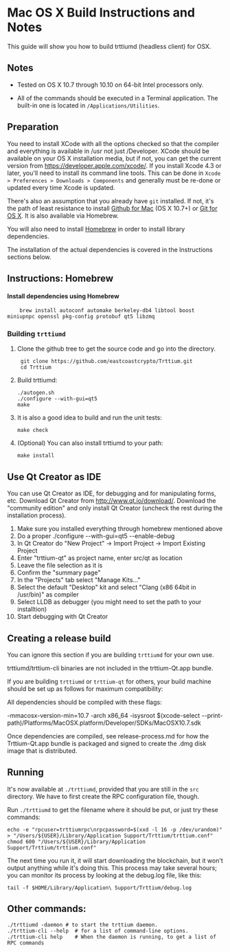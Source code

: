Mac OS X Build Instructions and Notes
====================================
This guide will show you how to build trttiumd (headless client) for OSX.

Notes
-----

* Tested on OS X 10.7 through 10.10 on 64-bit Intel processors only.

* All of the commands should be executed in a Terminal application. The
built-in one is located in `/Applications/Utilities`.

Preparation
-----------

You need to install XCode with all the options checked so that the compiler
and everything is available in /usr not just /Developer. XCode should be
available on your OS X installation media, but if not, you can get the
current version from https://developer.apple.com/xcode/. If you install
Xcode 4.3 or later, you'll need to install its command line tools. This can
be done in `Xcode > Preferences > Downloads > Components` and generally must
be re-done or updated every time Xcode is updated.

There's also an assumption that you already have `git` installed. If
not, it's the path of least resistance to install [Github for Mac](https://mac.github.com/)
(OS X 10.7+) or
[Git for OS X](https://code.google.com/p/git-osx-installer/). It is also
available via Homebrew.

You will also need to install [Homebrew](http://brew.sh) in order to install library
dependencies.

The installation of the actual dependencies is covered in the Instructions
sections below.

Instructions: Homebrew
----------------------

#### Install dependencies using Homebrew

        brew install autoconf automake berkeley-db4 libtool boost miniupnpc openssl pkg-config protobuf qt5 libzmq

### Building `trttiumd`

1. Clone the github tree to get the source code and go into the directory.

        git clone https://github.com/eastcoastcrypto/Trttium.git
        cd Trttium

2.  Build trttiumd:

        ./autogen.sh
        ./configure --with-gui=qt5
        make

3.  It is also a good idea to build and run the unit tests:

        make check

4.  (Optional) You can also install trttiumd to your path:

        make install

Use Qt Creator as IDE
------------------------
You can use Qt Creator as IDE, for debugging and for manipulating forms, etc.
Download Qt Creator from http://www.qt.io/download/. Download the "community edition" and only install Qt Creator (uncheck the rest during the installation process).

1. Make sure you installed everything through homebrew mentioned above
2. Do a proper ./configure --with-gui=qt5 --enable-debug
3. In Qt Creator do "New Project" -> Import Project -> Import Existing Project
4. Enter "trttium-qt" as project name, enter src/qt as location
5. Leave the file selection as it is
6. Confirm the "summary page"
7. In the "Projects" tab select "Manage Kits..."
8. Select the default "Desktop" kit and select "Clang (x86 64bit in /usr/bin)" as compiler
9. Select LLDB as debugger (you might need to set the path to your installtion)
10. Start debugging with Qt Creator

Creating a release build
------------------------
You can ignore this section if you are building `trttiumd` for your own use.

trttiumd/trttium-cli binaries are not included in the trttium-Qt.app bundle.

If you are building `trttiumd` or `trttium-qt` for others, your build machine should be set up
as follows for maximum compatibility:

All dependencies should be compiled with these flags:

 -mmacosx-version-min=10.7
 -arch x86_64
 -isysroot $(xcode-select --print-path)/Platforms/MacOSX.platform/Developer/SDKs/MacOSX10.7.sdk

Once dependencies are compiled, see release-process.md for how the Trttium-Qt.app
bundle is packaged and signed to create the .dmg disk image that is distributed.

Running
-------

It's now available at `./trttiumd`, provided that you are still in the `src`
directory. We have to first create the RPC configuration file, though.

Run `./trttiumd` to get the filename where it should be put, or just try these
commands:

    echo -e "rpcuser=trttiumrpc\nrpcpassword=$(xxd -l 16 -p /dev/urandom)" > "/Users/${USER}/Library/Application Support/Trttium/trttium.conf"
    chmod 600 "/Users/${USER}/Library/Application Support/Trttium/trttium.conf"

The next time you run it, it will start downloading the blockchain, but it won't
output anything while it's doing this. This process may take several hours;
you can monitor its process by looking at the debug.log file, like this:

    tail -f $HOME/Library/Application\ Support/Trttium/debug.log

Other commands:
-------

    ./trttiumd -daemon # to start the trttium daemon.
    ./trttium-cli --help  # for a list of command-line options.
    ./trttium-cli help    # When the daemon is running, to get a list of RPC commands
